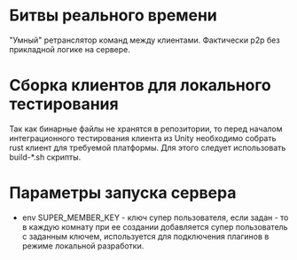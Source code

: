 # Битвы реального времени

"Умный" ретранслятор команд между клиентами. Фактически p2p без прикладной логике на сервере.

# Сборка клиентов для локального тестирования
Так как бинарные файлы не хранятся в репозитории, то перед началом интеграционного тестирования клиента из Unity 
необходимо собрать rust клиент для требуемой платформы. Для этого следует использовать build-*.sh скрипты.



# Параметры запуска сервера

- env SUPER_MEMBER_KEY - ключ супер пользователя, если задан - то в каждую комнату при ее создании добавляется супер 
  пользователь с заданным ключем, используется для подключения плагинов в режиме локальной разработки.
